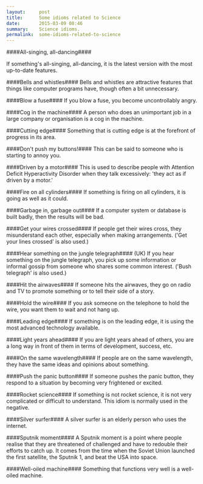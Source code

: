 ```yaml
---
layout:     post
title:      Some idioms related to Science
date:       2015-03-09 08:46
summary:    Science idioms.
permalink:	some-idioms-related-to-science
---
```


####All-singing, all-dancing####

If something's all-singing, all-dancing, it is the latest version with the most up-to-date features.

####Bells and whistles####
Bells and whistles are attractive features that things like computer programs have, though often a bit unnecessary.

####Blow a fuse####
If you blow a fuse, you become uncontrollably angry.

####Cog in the machine####
A person who does an unimportant job in a large company or organisation is a cog in the machine.

####Cutting edge####
Something that is cutting edge is at the forefront of progress in its area.

####Don't push my buttons!####
This can be said to someone who is starting to annoy you.

####Driven by a motor####
This is used to describe people with Attention Deficit Hyperactivity Disorder when they talk excessively: 'they act as if driven by a motor.'

####Fire on all cylinders####
If something is firing on all cylinders, it is going as well as it could.

####Garbage in, garbage out####
If a computer system or database is built badly, then the results will be bad.

####Get your wires crossed####
If people get their wires cross, they misunderstand each other, especially when making arrangements.  ('Get your lines crossed' is also used.)

####Hear something on the jungle telegraph####
(UK) If you hear something on the jungle telegraph, you pick up some information or informal gossip from someone who shares some common interest.  ('Bush telegraph' is also used.)

####Hit the airwaves####
If someone hits the airwaves, they go on radio and TV to promote something or to tell their side of a story.

####Hold the wire####
If you ask someone on the telephone to hold the wire, you want them to wait and not hang up.

####Leading edge####
If something is on the leading edge, it is using the most advanced technology available.

####Light years ahead####
If you are light years ahead of others, you are a long way in front of them in terms of development, success, etc.

####On the same wavelength####
If people are on the same wavelength, they have the same ideas and opinions about something.

####Push the panic button####
If someone pushes the panic button, they respond to a situation by becoming very frightened or excited.

####Rocket science####
If something is not rocket science, it is not very complicated or difficult to understand. This idiom is normally used in the negative.

####Silver surfer####
A silver surfer is an elderly person who uses the internet.

####Sputnik moment####
A Sputnik moment is a point where people realise that they are threatened of challenged and have to redouble their efforts to catch up. It comes from the time when the Soviet Union launched the first satellite, the Sputnik 1, and beat the USA into space.

####Well-oiled machine####
Something that functions very well is a well-oiled machine.